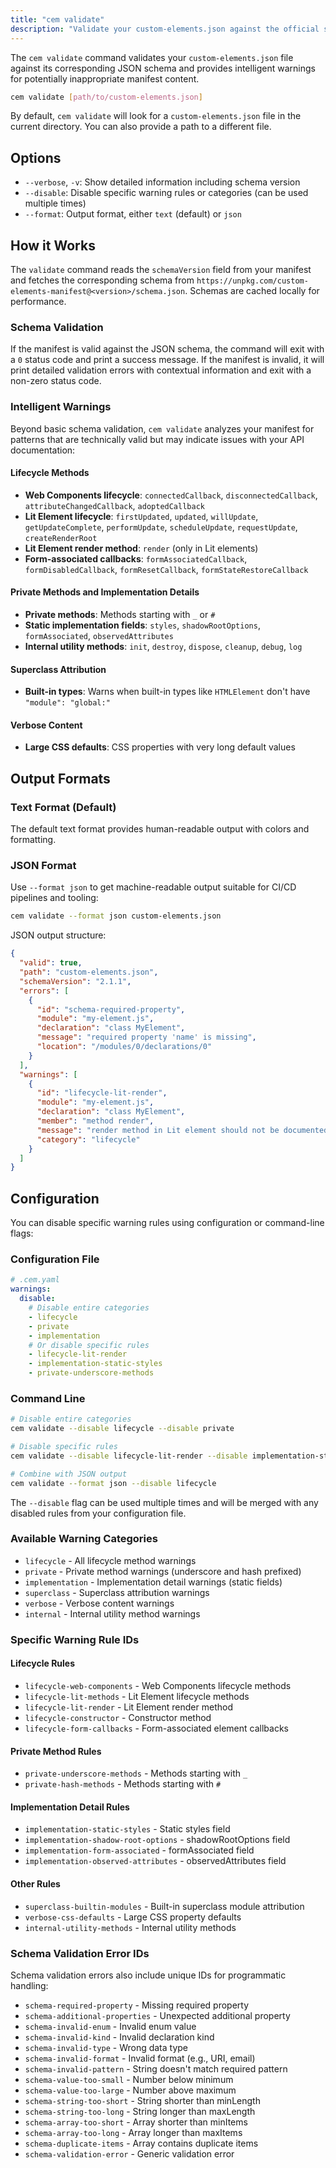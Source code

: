 ```yaml
---
title: "cem validate"
description: "Validate your custom-elements.json against the official schema"
---
```


The `cem validate` command validates your `custom-elements.json` file against its corresponding JSON schema and provides intelligent warnings for potentially inappropriate manifest content.

```bash
cem validate [path/to/custom-elements.json]
```

By default, `cem validate` will look for a `custom-elements.json` file in the current directory. You can also provide a path to a different file.

## Options

- `--verbose`, `-v`: Show detailed information including schema version
- `--disable`: Disable specific warning rules or categories (can be used multiple times)
- `--format`: Output format, either `text` (default) or `json`

## How it Works

The `validate` command reads the `schemaVersion` field from your manifest and fetches the corresponding schema from `https://unpkg.com/custom-elements-manifest@<version>/schema.json`. Schemas are cached locally for performance.

### Schema Validation
If the manifest is valid against the JSON schema, the command will exit with a `0` status code and print a success message. If the manifest is invalid, it will print detailed validation errors with contextual information and exit with a non-zero status code.

### Intelligent Warnings
Beyond basic schema validation, `cem validate` analyzes your manifest for patterns that are technically valid but may indicate issues with your API documentation:

#### Lifecycle Methods
- **Web Components lifecycle**: `connectedCallback`, `disconnectedCallback`, `attributeChangedCallback`, `adoptedCallback`
- **Lit Element lifecycle**: `firstUpdated`, `updated`, `willUpdate`, `getUpdateComplete`, `performUpdate`, `scheduleUpdate`, `requestUpdate`, `createRenderRoot`
- **Lit Element render method**: `render` (only in Lit elements)
- **Form-associated callbacks**: `formAssociatedCallback`, `formDisabledCallback`, `formResetCallback`, `formStateRestoreCallback`

#### Private Methods and Implementation Details
- **Private methods**: Methods starting with `_` or `#`
- **Static implementation fields**: `styles`, `shadowRootOptions`, `formAssociated`, `observedAttributes`
- **Internal utility methods**: `init`, `destroy`, `dispose`, `cleanup`, `debug`, `log`

#### Superclass Attribution
- **Built-in types**: Warns when built-in types like `HTMLElement` don't have `"module": "global:"`

#### Verbose Content
- **Large CSS defaults**: CSS properties with very long default values

## Output Formats

### Text Format (Default)
The default text format provides human-readable output with colors and formatting.

### JSON Format
Use `--format json` to get machine-readable output suitable for CI/CD pipelines and tooling:

```bash
cem validate --format json custom-elements.json
```

JSON output structure:
```json
{
  "valid": true,
  "path": "custom-elements.json",
  "schemaVersion": "2.1.1",
  "errors": [
    {
      "id": "schema-required-property",
      "module": "my-element.js",
      "declaration": "class MyElement",
      "message": "required property 'name' is missing",
      "location": "/modules/0/declarations/0"
    }
  ],
  "warnings": [
    {
      "id": "lifecycle-lit-render",
      "module": "my-element.js", 
      "declaration": "class MyElement",
      "member": "method render",
      "message": "render method in Lit element should not be documented in public API",
      "category": "lifecycle"
    }
  ]
}
```

## Configuration

You can disable specific warning rules using configuration or command-line flags:

### Configuration File
```yaml
# .cem.yaml
warnings:
  disable:
    # Disable entire categories
    - lifecycle
    - private
    - implementation
    # Or disable specific rules
    - lifecycle-lit-render
    - implementation-static-styles
    - private-underscore-methods
```

### Command Line
```bash
# Disable entire categories
cem validate --disable lifecycle --disable private

# Disable specific rules
cem validate --disable lifecycle-lit-render --disable implementation-static-styles

# Combine with JSON output
cem validate --format json --disable lifecycle
```

The `--disable` flag can be used multiple times and will be merged with any disabled rules from your configuration file.

### Available Warning Categories

- `lifecycle` - All lifecycle method warnings
- `private` - Private method warnings (underscore and hash prefixed)
- `implementation` - Implementation detail warnings (static fields)
- `superclass` - Superclass attribution warnings
- `verbose` - Verbose content warnings
- `internal` - Internal utility method warnings

### Specific Warning Rule IDs

#### Lifecycle Rules
- `lifecycle-web-components` - Web Components lifecycle methods
- `lifecycle-lit-methods` - Lit Element lifecycle methods
- `lifecycle-lit-render` - Lit Element render method
- `lifecycle-constructor` - Constructor method
- `lifecycle-form-callbacks` - Form-associated element callbacks

#### Private Method Rules
- `private-underscore-methods` - Methods starting with `_`
- `private-hash-methods` - Methods starting with `#`

#### Implementation Detail Rules
- `implementation-static-styles` - Static styles field
- `implementation-shadow-root-options` - shadowRootOptions field
- `implementation-form-associated` - formAssociated field
- `implementation-observed-attributes` - observedAttributes field

#### Other Rules
- `superclass-builtin-modules` - Built-in superclass module attribution
- `verbose-css-defaults` - Large CSS property defaults
- `internal-utility-methods` - Internal utility methods

### Schema Validation Error IDs

Schema validation errors also include unique IDs for programmatic handling:

- `schema-required-property` - Missing required property
- `schema-additional-properties` - Unexpected additional property
- `schema-invalid-enum` - Invalid enum value
- `schema-invalid-kind` - Invalid declaration kind
- `schema-invalid-type` - Wrong data type
- `schema-invalid-format` - Invalid format (e.g., URI, email)
- `schema-invalid-pattern` - String doesn't match required pattern
- `schema-value-too-small` - Number below minimum
- `schema-value-too-large` - Number above maximum
- `schema-string-too-short` - String shorter than minLength
- `schema-string-too-long` - String longer than maxLength
- `schema-array-too-short` - Array shorter than minItems
- `schema-array-too-long` - Array longer than maxItems
- `schema-duplicate-items` - Array contains duplicate items
- `schema-validation-error` - Generic validation error
